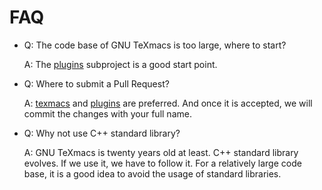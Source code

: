 # FAQ
+ Q: The code base of GNU TeXmacs is too large, where to start?

   A: The [plugins](https://github.com/texmacs/plugins) subproject is a good start point.

+ Q: Where to submit a Pull Request?

  A: [texmacs](https://github.com/texmacs/texmacs) and [plugins](https://github.com/texmacs/plugins) are preferred. And once it is accepted, we will commit the changes with your full name.

+ Q: Why not use C++ standard library?

  A: GNU TeXmacs is twenty years old at least. C++ standard library evolves. If we use it, we have to follow it. For a relatively large code base, it is a good idea to avoid the usage of standard libraries.
